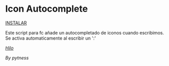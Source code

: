 # Icon Autocomplete

[INSTALAR](https://github.com/Pytness/fc-script/raw/master/src/iconAutocomplete/index.user.js)

Este script para fc añade un autocompletado de iconos cuando escribimos.
Se activa automaticamente al escribir un ':'


*[Hilo](https://www.forocoches.com/foro/showthread.php?t=6633095)*

*By pytness*
